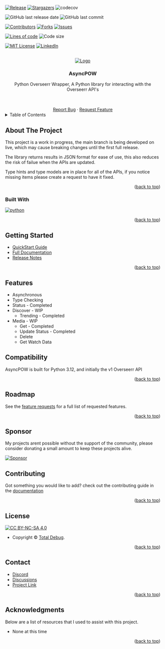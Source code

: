 <a name="readme-top"></a>

[![Release][release-shield]][release-url]
[![Stargazers][stars-shield]][stars-url]
![codecov][codecov-shield]

![GitHub last release date][gh-last-release-date]
![GitHub last commit][gh-last-commit]

[![Contributors][contributors-shield]][contributors-url]
[![Forks][forks-shield]][forks-url]
[![Issues][issues-shield]][issues-url]

[![Lines of code][lines]][lines-url]
![Code size][code-size]

[![MIT License][license-shield]][license-url]
[![LinkedIn][linkedin-shield]][linkedin-url]

<!-- PROJECT LOGO -->
<br />
<div align="center">
  <a href="https://github.com/totaldebug/asyncpow">
    <img src=".github/img/logo.png" alt="Logo">
  </a>

  <h3 align="center">AsyncPOW</h3>

  <p align="center">
    Python Overseerr Wrapper, A Python library for interacting with the Overseerr API's
  </p>
    <br />
    <br />
    <a href="https://github.com/totaldebug/asyncpow/issues/new?assignees=&labels=type%2Fbug&template=bug_report.yml">Report Bug</a>
    ·
    <a href="https://github.com/totaldebug/asyncpow/issues/new?assignees=&labels=type%2Ffeature&template=feature_request.yml">Request Feature</a>

</div>

<!-- TABLE OF CONTENTS -->
<details>
  <summary>Table of Contents</summary>
  <ol>
    <li>
      <a href="#about-the-project">About The Project</a>
      <ul>
        <li><a href="#built-with">Built With</a></li>
      </ul>
    </li>
    <li><a href="#getting-started">Getting Started</a></li>
    <li><a href="#features">Features</a></li>
    <li><a href="#compatibility">Compatibility</a></li>
    <li><a href="#roadmap">Roadmap</a></li>
    <li><a href="#sponsor">Sponsor</a></li>
    <li><a href="#contributing">Contributing</a></li>
    <li><a href="#license">License</a></li>
    <li><a href="#contact">Contact</a></li>
    <li><a href="#acknowledgments">Acknowledgments</a></li>
  </ol>
</details>

<!-- ABOUT THE PROJECT -->
## About The Project

This project is a work in progress, the main branch is being developed on live, which may cause breaking changes until the first full release.

The library returns results in JSON format for ease of use, this also reduces the risk of failue when the APIs are updated.

Type hints and type models are in place for all of the APIs, if you notice missing items please create a request to have it fixed.

<p align="right">(<a href="#readme-top">back to top</a>)</p>

### Built With

[![python][python]][python-url]

<p align="right">(<a href="#readme-top">back to top</a>)</p>

<!-- GETTING STARTED -->
## Getting Started

* [QuickStart Guide](https://docs.totaldebug.uk/asyncpow/quickstart.html)
* [Full Documentation](https://docs.totaldebug.uk/asyncpow)
* [Release Notes](https://github.com/totaldebug/asyncpow/releases)

<p align="right">(<a href="#readme-top">back to top</a>)</p>

## Features

* Asynchronous
* Type Checking
* Status - Completed
* Discover - WIP
  * Trending - Completed
* Media - WIP
  * Get - Completed
  * Update Status - Completed
  * Delete
  * Get Watch Data


## Compatibility

AsyncPOW is built for Python 3.12, and initially the v1 Overseerr API

<p align="right">(<a href="#readme-top">back to top</a>)</p>

<!-- ROADMAP -->
## Roadmap

See the [feature requests](https://github.com/totaldebug/asyncpow/labels/type%2Ffeature) for a full list of requested features.

<p align="right">(<a href="#readme-top">back to top</a>)</p>

## Sponsor

My projects arent possible without the support of the community, please consider donating a small amount to keep these projects alive.

[![Sponsor][Sponsor]][Sponsor-url]

<!-- CONTRIBUTING -->
## Contributing

Got something you would like to add? check out the contributing guide in the [documentation](https://docs.totaldebug.uk/asyncpow/contributing.html)

<p align="right">(<a href="#readme-top">back to top</a>)</p>

<!-- LICENSE -->
## License

[![CC BY-NC-SA 4.0][license-shield]][license-url]

* Copyright © [Total Debug](https://totaldebug.uk).

<p align="right">(<a href="#readme-top">back to top</a>)</p>

<!-- CONTACT -->
## Contact

* [Discord](https://discord.gg/6fmekudc8Q)
* [Discussions](https://github.com/totaldebug/asyncpow/discussions)
* [Project Link](https://github.com/totaldebug/asyncpow)

<p align="right">(<a href="#readme-top">back to top</a>)</p>

<!-- ACKNOWLEDGMENTS -->
## Acknowledgments

Below are a list of resources that I used to assist with this project.

* None at this time

<p align="right">(<a href="#readme-top">back to top</a>)</p>

<!-- MARKDOWN LINKS & IMAGES -->
<!-- https://www.markdownguide.org/basic-syntax/#reference-style-links -->
[release-shield]: https://img.shields.io/github/v/release/totaldebug/asyncpow?color=ff7034&label=Release&sort=semver&style=flat-square
[release-url]: https://github.com/totaldebug/asyncpow/releases
[contributors-shield]: https://img.shields.io/github/contributors/totaldebug/asyncpow.svg?style=flat-square
[contributors-url]: https://github.com/totaldebug/asyncpow/graphs/contributors
[forks-shield]: https://img.shields.io/github/forks/totaldebug/asyncpow.svg?style=flat-square
[forks-url]: https://github.com/totaldebug/asyncpow/network/members
[stars-shield]: https://img.shields.io/github/stars/totaldebug/asyncpow.svg?style=flat-square
[stars-url]: https://github.com/totaldebug/asyncpow/stargazers
[issues-shield]: https://img.shields.io/github/issues/totaldebug/asyncpow.svg?style=flat-square
[issues-url]: https://github.com/totaldebug/asyncpow/issues
[license-shield]: https://img.shields.io/badge/License-CC%20BY--NC--SA%204.0-orange.svg?style=flat-square
[license-url]: https://creativecommons.org/licenses/by-nc-sa/4.0/
[linkedin-shield]: https://img.shields.io/badge/-LinkedIn-black.svg?style=flat-square&logo=linkedin&colorB=555
[linkedin-url]: https://linkedin.com/in/marksie1988
[codecov-shield]: https://img.shields.io/codecov/c/github/totaldebug/asyncpow?style=flat-square

[gh-last-release-date]: https://img.shields.io/github/release-date/totaldebug/asyncpow?style=flat-square&label=Last%20Release%20Date&logo=github&logoColor=white
[gh-last-commit]: https://img.shields.io/github/last-commit/totaldebug/asyncpow.svg?style=flat-square&logo=github&label=Last%20Commit&logoColor=white

[lines]: https://img.shields.io/tokei/lines/github/totaldebug/asyncpow?style=flat-square
[lines-url]: https://github.com/totaldebug/asyncpow
[code-size]: https://img.shields.io/github/languages/code-size/totaldebug/asyncpow?style=flat-square

[Sponsor]: https://img.shields.io/badge/sponsor-000?style=flat-square&logo=githubsponsors&logoColor=red
[Sponsor-url]: https://github.com/sponsors/marksie1988

[python]: https://img.shields.io/badge/Python-blue?style=flat-square&logo=Python&logoColor=white
[python-url]: https://www.python.org/
